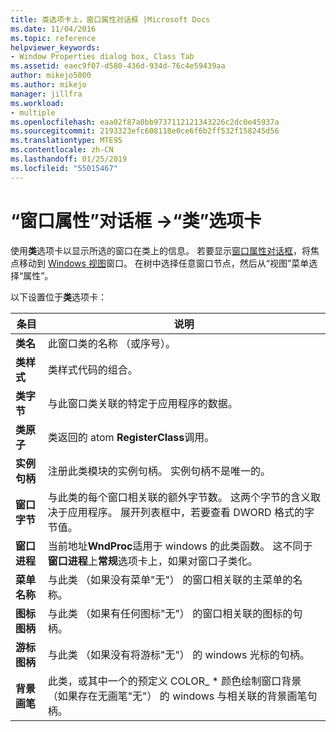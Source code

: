 ```yaml
---
title: 类选项卡上，窗口属性对话框 |Microsoft Docs
ms.date: 11/04/2016
ms.topic: reference
helpviewer_keywords:
- Window Properties dialog box, Class Tab
ms.assetid: eaec9f07-d580-436d-934d-76c4e59439aa
author: mikejo5000
ms.author: mikejo
manager: jillfra
ms.workload:
- multiple
ms.openlocfilehash: eaa02f87a0bb9737112121343226c2dc0e45937a
ms.sourcegitcommit: 2193323efc608118e0ce6f6b2ff532f158245d56
ms.translationtype: MTE95
ms.contentlocale: zh-CN
ms.lasthandoff: 01/25/2019
ms.locfileid: "55015467"
---
```

# <a name="class-tab-window-properties-dialog-box"></a>“窗口属性”对话框 ->“类”选项卡
使用**类**选项卡以显示所选的窗口在类上的信息。 若要显示[窗口属性对话框](../debugger/window-properties-dialog-box.md)，将焦点移动到 [Windows 视图](../debugger/windows-view.md)窗口。 在树中选择任意窗口节点，然后从“视图”菜单选择“属性”。   
  
 以下设置位于**类**选项卡：  
  
|条目|说明|  
|-----------|-----------------|  
|**类名**|此窗口类的名称 （或序号）。|  
|**类样式**|类样式代码的组合。|  
|**类字节**|与此窗口类关联的特定于应用程序的数据。|  
|**类原子**|类返回的 atom **RegisterClass**调用。|  
|**实例句柄**|注册此类模块的实例句柄。 实例句柄不是唯一的。|  
|**窗口字节**|与此类的每个窗口相关联的额外字节数。 这两个字节的含义取决于应用程序。 展开列表框中，若要查看 DWORD 格式的字节值。|  
|**窗口进程**|当前地址**WndProc**适用于 windows 的此类函数。 这不同于**窗口进程**上**常规**选项卡上，如果对窗口子类化。|  
|**菜单名称**|与此类 （如果没有菜单"无"） 的窗口相关联的主菜单的名称。|  
|**图标图柄**|与此类 （如果有任何图标"无"） 的窗口相关联的图标的句柄。|  
|**游标图柄**|与此类 （如果没有将游标"无"） 的 windows 光标的句柄。|  
|**背景画笔**|此类，或其中一个的预定义 COLOR_ * 颜色绘制窗口背景 （如果存在无画笔"无"） 的 windows 与相关联的背景画笔句柄。|